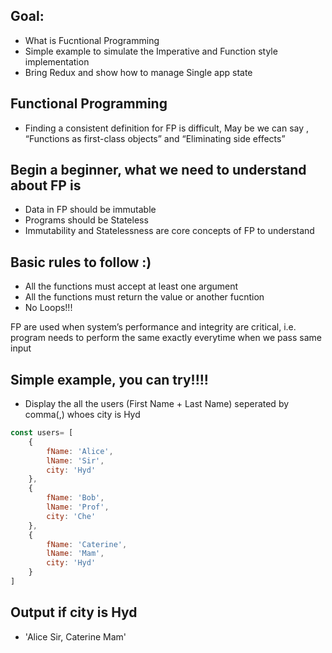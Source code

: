 ## Goal:
* What is Fucntional Programming
* Simple example to simulate the Imperative and Function style implementation 
* Bring Redux and show how to manage Single app state  

## Functional Programming
* Finding a consistent definition for FP is difficult, May be we can say , “Functions as first-class objects” and “Eliminating side effects”

## Begin a beginner, what we need to understand about FP is
* Data in FP should be immutable
* Programs should be Stateless
* Immutability and Statelessness are core concepts of FP to understand 

## Basic rules to follow :)
* All the functions must accept at least one argument 
* All the functions must return the value or another fucntion 
* No Loops!!!

FP are used when system’s performance and integrity are critical, i.e. program needs to perform the same exactly everytime when we pass same input  


## Simple example, you can try!!!!
* Display the all the users (First Name + Last Name) seperated by comma(,) whoes city is Hyd

```javascript
const users= [
    {
        fName: 'Alice',
        lName: 'Sir',
        city: 'Hyd'
    },
    {
        fName: 'Bob',
        lName: 'Prof',
        city: 'Che'
    },
    {
        fName: 'Caterine',
        lName: 'Mam',
        city: 'Hyd'
    }
]
```

## Output if city is Hyd
* 'Alice Sir, Caterine Mam'
